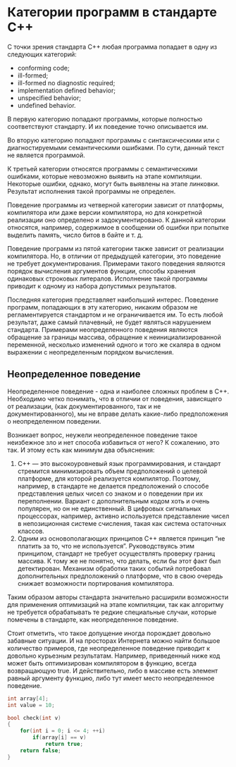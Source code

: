 # Категории программ в стандарте C++

С точки зрения стандарта C++ любая программа попадает в одну из следующих категорий:
* conforming code;
* ill-formed;
* ill-formed no diagnostic required;
* implementation defined behavior;
* unspecified behavior;
* undefined behavior.

В первую категорию попадают программы, которые полностью соответствуют стандарту. И их поведение точно описывается им.

Во вторую категорию попадают программы с синтаксическими или с диагностируемыми семантическими ошибками. По сути, данный текст не является программой.

К третьей категории относятся программы с семантическими ошибками, которые невозможно выявить на этапе компиляции. Некоторые ошибки, однако, могут быть выявлены на этапе линковки. Результат исполнения такой программы не определен.

Поведение программы из четверной категории зависит от платформы, компилятора или даже версии компилятора, но для конкретной реализации оно определено и задокументировано. К данной категории относятся, например, содержимое в сообщении об ошибки при попытке выделить память, число битов в байте и т. д.

Поведение программ из пятой категории также зависит от реализации компилятора. Но, в отличии от предыдущей категории, это поведение не требует документирования. Примерами такого поведения являются порядок вычисления аргументов функции, способы хранения одинаковых строковых литералов. Исполнение такой программы приводит к одному из набора допустимых результатов.

Последняя категория представляет наибольший интерес. Поведение программ, попадающих в эту категорию, никаким образом не регламентируется стандартом и не ограничивается им. То есть любой результат, даже самый плачевный, не будет являться нарушением стандарта. Примерами неопределенного поведения являются обращение за границы массива, обращение к неинициализированной переменной, несколько изменений одного и того же скаляра в одном выражении с неопределенным 
порядком вычисления.

## Неопределенное поведение

Неопределенное поведение - одна и наиболее сложных проблем в C++. Необходимо четко понимать, что в отличии от поведения, зависящего от реализации, (как документированного, так и не документированного), мы не вправе делать какие-либо предположения о неопределенном поведении.

Возникает вопрос, неужели неопределенное поведение такое неизбежное зло и нет способа избавиться от него?
К сожалению, это так. И этому есть как минимум два объяснения:
1. C++ — это высокоуровневый язык программирования, и стандарт стремится минимизировать объем предположений о целевой платформе, для которой реализуется компилятор. Поэтому, например, в стандарте не делается предположений о способе представления целых чисел со знаком и о поведении при их переполнении. Вариант с дополнительным кодом хоть и очень популярен, но он не единственный. В цифровых сигнальных процессорах, например, активно используется представление чисел в непозиционная системе счисления, такая как система остаточных классов.
1. Одним из основополагающих принципов C++ является принцип “не платить за то, что не используется”. Руководствуясь этим принципом, стандарт не требует осуществлять проверку границ массива. К тому же не понятно, что делать, если бы этот факт был детектирован. Механизм обработки таких событий потребовал дополнительных предположений о платформе, что в свою очередь снижает возможности портирования компилятора.

Таким образом авторы стандарта значительно расширили возможности для применения оптимизаций на этапе компиляции, так как алгоритму не требуется обрабатывать те редкие специальные случаи, которые помечены в стандарте, как неопределенное поведение.

Стоит отметить, что такое допущение иногда порождает довольно забавные ситуации. И на просторах Интернета можно найти большое количество примеров, где неопределенное поведение приводит к довольно курьезным результатам. Например, приведенный ниже код может быть оптимизирован компилятором в функцию, всегда возвращающую true. И действительно, либо в массиве есть элемент равный аргументу функцию, либо тут имеет место неопределенное поведение.

```cpp
int array[4];
int value = 10;

bool check(int v)
{
    for(int i = 0; i <= 4; ++i)
        if(array[i] == v)
            return true;
    return false;
}
```
